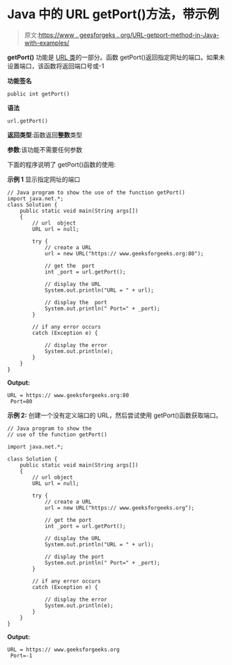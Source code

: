 # Java 中的 URL getPort()方法，带示例

> 原文:[https://www . geesforgeks . org/URL-getport-method-in-Java-with-examples/](https://www.geeksforgeeks.org/url-getport-method-in-java-with-examples/)

**getPort()** 功能是 [URL 类](https://www.geeksforgeeks.org/url-class-java-examples/)的一部分。函数 getPort()返回指定网址的端口。如果未设置端口，该函数将返回端口号或-1

**功能签名**

```
public int getPort()

```

**语法**

```
url.getPort()

```

**返回类型**:函数返回**整数**类型

**参数**:该功能不需要任何参数

下面的程序说明了 getPort()函数的使用:

**示例 1**
显示指定网址的端口

```
// Java program to show the use of the function getPort()
import java.net.*;
class Solution {
    public static void main(String args[])
    {
        // url  object
        URL url = null;

        try {
            // create a URL
            url = new URL("https:// www.geeksforgeeks.org:80");

            // get the  port
            int _port = url.getPort();

            // display the URL
            System.out.println("URL = " + url);

            // display the  port
            System.out.println(" Port=" + _port);
        }

        // if any error occurs
        catch (Exception e) {

            // display the error
            System.out.println(e);
        }
    }
}
```

**Output:**

```
URL = https:// www.geeksforgeeks.org:80
 Port=80

```

**示例 2:** 创建一个没有定义端口的 URL，然后尝试使用 getPort()函数获取端口。

```
// Java program to show the
// use of the function getPort()

import java.net.*;

class Solution {
    public static void main(String args[])
    {
        // url object
        URL url = null;

        try {
            // create a URL
            url = new URL("https:// www.geeksforgeeks.org");

            // get the port
            int _port = url.getPort();

            // display the URL
            System.out.println("URL = " + url);

            // display the port
            System.out.println(" Port=" + _port);
        }

        // if any error occurs
        catch (Exception e) {

            // display the error
            System.out.println(e);
        }
    }
}
```

**Output:**

```
URL = https:// www.geeksforgeeks.org
 Port=-1

```